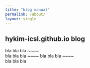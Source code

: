 ```yaml
---
title: "blog manual"
permalink: /about/
layout: single
---
```



## hykim-icsl.github.io blog

bla bla bla ~~~~  
bla bla bla ~~~~
bla bla bla ~~~~  
bla bla bla
